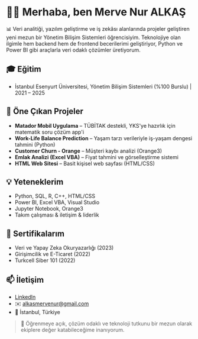 # 👩‍💻 Merhaba, ben Merve Nur ALKAŞ

📊 Veri analitiği, yazılım geliştirme ve iş zekâsı alanlarında projeler geliştiren yeni mezun bir Yönetim Bilişim Sistemleri öğrencisiyim. Teknolojiye olan ilgimle hem backend hem de frontend becerilerimi geliştiriyor, Python ve Power BI gibi araçlarla veri odaklı çözümler üretiyorum.

## 🎓 Eğitim
- İstanbul Esenyurt Üniversitesi, Yönetim Bilişim Sistemleri (%100 Burslu) | 2021 – 2025

## 🚀 Öne Çıkan Projeler
- **Matador Mobil Uygulama** – TÜBİTAK destekli, YKS'ye hazırlık için matematik soru çözüm app'i
- **Work-Life Balance Prediction** – Yaşam tarzı verileriyle iş-yaşam dengesi tahmini (Python)
- **Customer Churn - Orange** – Müşteri kaybı analizi (Orange3)
- **Emlak Analizi (Excel VBA)** – Fiyat tahmini ve görselleştirme sistemi
- **HTML Web Sitesi** – Basit kişisel web sayfası (HTML/CSS)

## 💡 Yeteneklerim
- Python, SQL, R, C++, HTML/CSS
- Power BI, Excel VBA, Visual Studio
- Jupyter Notebook, Orange3
- Takım çalışması & iletişim & liderlik

## 🧠 Sertifikalarım
- Veri ve Yapay Zeka Okuryazarlığı (2023)
- Girişimcilik ve E-Ticaret (2022)
- Turkcell Siber 101 (2022)

## 📫 İletişim
- [LinkedIn](https://www.linkedin.com/in/merve-nur-alkaş-117852234)
- ✉️ alkasmervenur@gmail.com
- 📍 İstanbul, Türkiye

> 🌱 Öğrenmeye açık, çözüm odaklı ve teknoloji tutkunu bir mezun olarak ekiplere değer katabileceğime inanıyorum.


